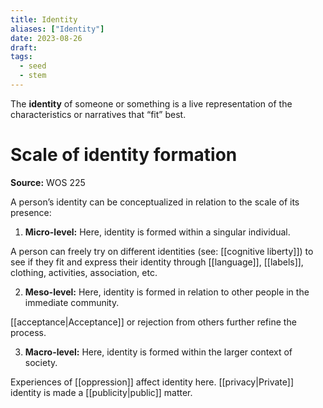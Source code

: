 ```yaml
---
title: Identity
aliases: ["Identity"]
date: 2023-08-26
draft:
tags:
  - seed
  - stem
---
```


The **identity** of someone or something is a live representation of the characteristics or narratives that “fit” best. 

# Scale of identity formation

**Source:** WOS 225

A person’s identity can be conceptualized in relation to the scale of its presence:

1. **Micro-level:** Here, identity is formed within a singular individual. 

A person can freely try on different identities (see: [[cognitive liberty]]) to see if they fit and express their identity through [[language]], [[labels]], clothing, activities, association, etc.

2. **Meso-level:** Here, identity is formed in relation to other people in the immediate community. 

[[acceptance|Acceptance]] or rejection from others further refine the process.

3. **Macro-level:** Here, identity is formed within the larger context of society.

Experiences of [[oppression]] affect identity here. [[privacy|Private]] identity is made a [[publicity|public]] matter.
